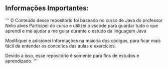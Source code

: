 ## Informações Importantes:

'''
O Conteúdo desse repositório foi baseado no curso de Java do professor Nelio alves
Participei do curso e utilizei o vscode para guardar tudo o que aprendi e me ajudar 
a me guiar durante o estudo da linguagem Java

Modifiquei e adicionei Informações na maioria dos códigos, para ficar mais fácil de 
entender os conceitos das aulas e exercícios.

Devido à isso, esse repositório é somente para fins de estudos e aprendizado.
'''

